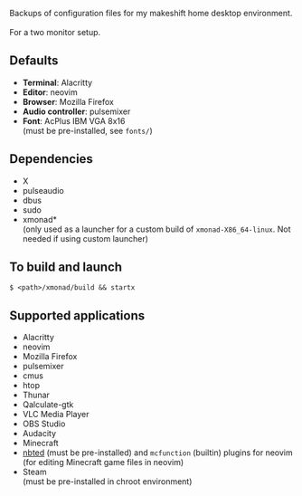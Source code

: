 Backups of configuration files for my makeshift home desktop environment.
<br><br>
For a two monitor setup.

## Defaults
- **Terminal**: Alacritty
- **Editor**: neovim
- **Browser**: Mozilla Firefox
- **Audio controller**: pulsemixer
- **Font**: AcPlus IBM VGA 8x16<br>(must be pre-installed, see `fonts/`)

## Dependencies
- X
- pulseaudio
- dbus
- sudo
- xmonad*<br>(only used as a launcher for a custom build of `xmonad-X86_64-linux`. Not needed if using custom launcher)

## To build and launch
```
$ <path>/xmonad/build && startx
```

## Supported applications
- Alacritty
- neovim
- Mozilla Firefox
- pulsemixer
- cmus
- htop
- Thunar
- Qalculate-gtk
- VLC Media Player
- OBS Studio
- Audacity
- Minecraft
- [nbted](https://github.com/C4K3/nbted) (must be pre-installed) and `mcfunction` (builtin) plugins for neovim<br>(for editing Minecraft game files in neovim)
- Steam<br>(must be pre-installed in chroot environment)
